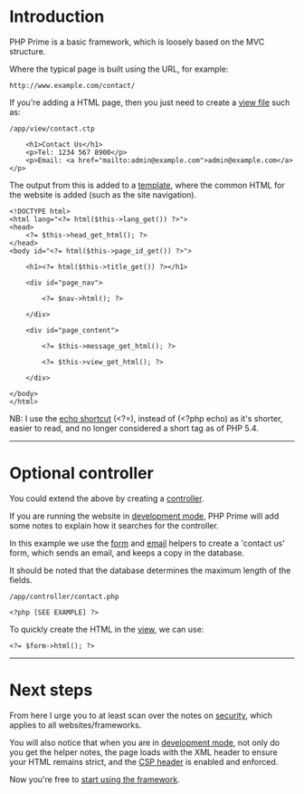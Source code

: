 
# Introduction

PHP Prime is a basic framework, which is loosely based on the MVC structure.

Where the typical page is built using the URL, for example:

	http://www.example.com/contact/

If you're adding a HTML page, then you just need to create a [view file](../doc/setup/views.md) such as:

	/app/view/contact.ctp

		<h1>Contact Us</h1>
		<p>Tel: 1234 567 8900</p>
		<p>Email: <a href="mailto:admin@example.com">admin@example.com</a></p>

The output from this is added to a [template](../doc/setup/templates.md), where the common HTML for the website is added (such as the site navigation).

	<!DOCTYPE html>
	<html lang="<?= html($this->lang_get()) ?>">
	<head>
		<?= $this->head_get_html(); ?>
	</head>
	<body id="<?= html($this->page_id_get()) ?>">

		<h1><?= html($this->title_get()) ?></h1>

		<div id="page_nav">

			<?= $nav->html(); ?>

		</div>

		<div id="page_content">

			<?= $this->message_get_html(); ?>

			<?= $this->view_get_html(); ?>

		</div>

	</body>
	</html>

NB: I use the [echo shortcut](http://www.php.net/echo) (<?=), instead of (<?php echo) as it's shorter, easier to read, and no longer considered a short tag as of PHP 5.4.

---

# Optional controller

You could extend the above by creating a [controller](../doc/setup/controllers.md).

If you are running the website in [development mode](../doc/setup/debug.md), PHP Prime will add some notes to explain how it searches for the controller.

In this example we use the [form](../doc/helpers/form.md) and [email](../doc/helpers/email.md) helpers to create a 'contact us' form, which sends an email, and keeps a copy in the database.

It should be noted that the database determines the maximum length of the fields.

	/app/controller/contact.php

	<?php [SEE EXAMPLE] ?>

To quickly create the HTML in the [view](../doc/setup/views.md), we can use:

	<?= $form->html(); ?>

---

# Next steps

From here I urge you to at least scan over the notes on [security](../doc/security.md), which applies to all websites/frameworks.

You will also notice that when you are in [development mode](../doc/setup/debug.md), not only do you get the helper notes, the page loads with the XML header to ensure your HTML remains strict, and the [CSP header](../doc/security/csp.md) is enabled and enforced.

Now you're free to [start using the framework](../doc/setup.md).
